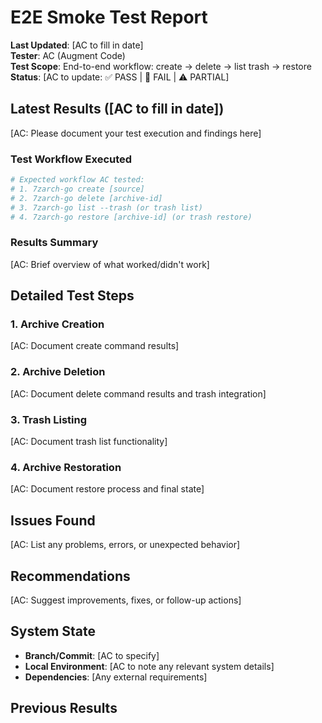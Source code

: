 # E2E Smoke Test Report

**Last Updated**: [AC to fill in date]  
**Tester**: AC (Augment Code)  
**Test Scope**: End-to-end workflow: create → delete → list trash → restore  
**Status**: [AC to update: ✅ PASS | 🔴 FAIL | ⚠️ PARTIAL]  

## Latest Results ([AC to fill in date])

[AC: Please document your test execution and findings here]

### Test Workflow Executed
```bash
# Expected workflow AC tested:
# 1. 7zarch-go create [source]
# 2. 7zarch-go delete [archive-id] 
# 3. 7zarch-go list --trash (or trash list)
# 4. 7zarch-go restore [archive-id] (or trash restore)
```

### Results Summary
[AC: Brief overview of what worked/didn't work]

## Detailed Test Steps

### 1. Archive Creation
[AC: Document create command results]

### 2. Archive Deletion  
[AC: Document delete command results and trash integration]

### 3. Trash Listing
[AC: Document trash list functionality]

### 4. Archive Restoration
[AC: Document restore process and final state]

## Issues Found
[AC: List any problems, errors, or unexpected behavior]

## Recommendations
[AC: Suggest improvements, fixes, or follow-up actions]

## System State
- **Branch/Commit**: [AC to specify]
- **Local Environment**: [AC to note any relevant system details]
- **Dependencies**: [Any external requirements]

## Previous Results
<!-- AC: Future test runs will add collapsible sections here for historical tracking -->